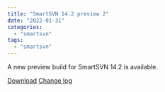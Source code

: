 ```yaml
---
title: "SmartSVN 14.2 preview 2"
date: "2022-01-31"
categories: 
  - "smartsvn"
tags: 
  - "smartsvn"
---
```


A new preview build for SmartSVN 14.2 is available.

[Download](https://www.smartsvn.com/preview/) [Change log](https://www.smartsvn.com/documents/smartsvn/changelog-eap.txt)
